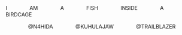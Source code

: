 I　　 　　AM　　 　　A　　 　　FISH　　 　　INSIDE　　 　　A　　 　　BIRDCAGE

　　 　　@N4HIDA　　 　　@KUHULAJAW　　 　　@TRAlLBLAZER
